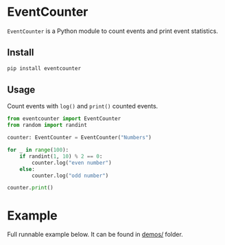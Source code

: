# EventCounter

`EventCounter` is a Python module to count events and print event statistics. 

## Install

```sh
pip install eventcounter
```

## Usage

Count events with `log()` and `print()` counted events.

```python
from eventcounter import EventCounter
from random import randint

counter: EventCounter = EventCounter("Numbers")

for _ in range(100):
    if randint(1, 10) % 2 == 0:
        counter.log("even number")
    else:
        counter.log("odd number")

counter.print()
```

# Example

Full runnable example below. It can be found in [demos/](demos/) folder. 

```python

```
